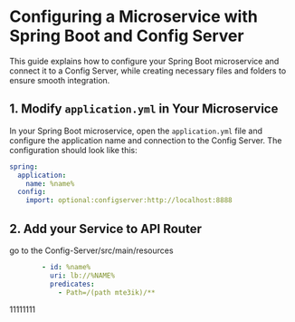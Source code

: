 # Configuring a Microservice with Spring Boot and Config Server

This guide explains how to configure your Spring Boot microservice and connect it to a Config Server, 
while creating necessary files and folders to ensure smooth integration. 

## 1. Modify `application.yml` in Your Microservice

In your Spring Boot microservice, open the `application.yml` file and configure the application name and 
connection to the Config Server. The configuration should look like this:

```yaml
spring:
  application:
    name: %name%
  config:
    import: optional:configserver:http://localhost:8888
```
## 2. Add your Service to API Router

go to the Config-Server/src/main/resources
```yaml
        - id: %name% 
          uri: lb://%NAME% 
          predicates:
            - Path=/(path mte3ik)/**
```


11111111
